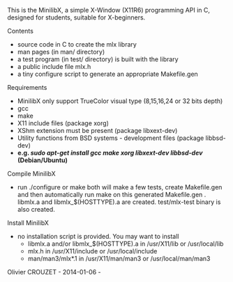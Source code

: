 
This is the MinilibX, a simple X-Window (X11R6) programming API
in C, designed for students, suitable for X-beginners.


Contents

 - source code in C to create the mlx library
 - man pages (in man/ directory)
 - a test program (in test/ directory) is built
   with the library
 - a public include file mlx.h
 - a tiny configure script to generate an appropriate Makefile.gen


Requirements

 - MinilibX only support TrueColor visual type (8,15,16,24 or 32 bits depth)
 - gcc
 - make
 - X11 include files (package xorg)
 - XShm extension must be present (package libxext-dev)
 - Utility functions from BSD systems - development files (package libbsd-dev)
 - **e.g. _sudo apt-get install gcc make xorg libxext-dev libbsd-dev_ (Debian/Ubuntu)**
 
Compile MinilibX

 - run ./configure or make
   both will make a few tests, create Makefile.gen
   and then automatically run make on this generated Makefile.gen .
   libmlx.a and libmlx_$(HOSTTYPE).a are created.
   test/mlx-test binary is also created.


Install MinilibX

 - no installation script is provided. You may want to install
     - libmlx.a and/or libmlx_$(HOSTTYPE).a in /usr/X11/lib or /usr/local/lib
     - mlx.h in /usr/X11/include or /usr/local/include
     - man/man3/mlx*.1 in /usr/X11/man/man3 or /usr/local/man/man3


 Olivier CROUZET - 2014-01-06 -
